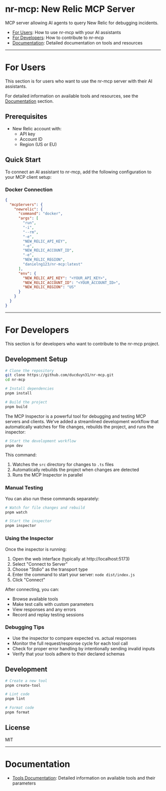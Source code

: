 # nr-mcp: New Relic MCP Server

MCP server allowing AI agents to query New Relic for debugging incidents.

- [For Users](#for-users): How to use nr-mcp with your AI assistants
- [For Developers](#for-developers): How to contribute to nr-mcp
- [Documentation](#documentation): Detailed documentation on tools and resources

---

# For Users

This section is for users who want to use the nr-mcp server with their AI assistants.

For detailed information on available tools and resources, see the [Documentation](#documentation) section.

## Prerequisites

- New Relic account with:
  - API key
  - Account ID
  - Region (US or EU)

## Quick Start

To connect an AI assistant to nr-mcp, add the following configuration to your MCP client setup:

### Docker Connection

```json
{
  "mcpServers": {
    "newrelic": {
      "command": "docker",
      "args": [
        "run",
        "-i",
        "--rm",
        "-e",
        "NEW_RELIC_API_KEY",
        "-e",
        "NEW_RELIC_ACCOUNT_ID",
        "-e",
        "NEW_RELIC_REGION",
        "danielng123/nr-mcp:latest"
      ],
      "env": {
        "NEW_RELIC_API_KEY": "<YOUR_API_KEY>",
        "NEW_RELIC_ACCOUNT_ID": "<YOUR_ACCOUNT_ID>",
        "NEW_RELIC_REGION": "US"
      }
    }
  }
}
```

---

# For Developers

This section is for developers who want to contribute to the nr-mcp project.

## Development Setup

```bash
# Clone the repository
git clone https://github.com/ducduyn31/nr-mcp.git
cd nr-mcp

# Install dependencies
pnpm install

# Build the project
pnpm build
```

The MCP Inspector is a powerful tool for debugging and testing MCP servers and clients.
We've added a streamlined development workflow that automatically watches for file changes, rebuilds the project, and runs the inspector:

```bash
# Start the development workflow
pnpm dev
```

This command:
1. Watches the `src` directory for changes to `.ts` files
2. Automatically rebuilds the project when changes are detected
3. Runs the MCP Inspector in parallel

### Manual Testing

You can also run these commands separately:

```bash
# Watch for file changes and rebuild
pnpm watch

# Start the inspector
pnpm inspector
```

### Using the Inspector

Once the inspector is running:

1. Open the web interface (typically at http://localhost:5173)
2. Select "Connect to Server"
3. Choose "Stdio" as the transport type
4. Enter the command to start your server: `node dist/index.js`
5. Click "Connect"

After connecting, you can:
- Browse available tools
- Make test calls with custom parameters
- View responses and any errors
- Record and replay testing sessions

### Debugging Tips

- Use the inspector to compare expected vs. actual responses
- Monitor the full request/response cycle for each tool call
- Check for proper error handling by intentionally sending invalid inputs
- Verify that your tools adhere to their declared schemas

## Development

```bash
# Create a new tool
pnpm create-tool

# Lint code
pnpm lint

# Format code
pnpm format
```

## License

MIT

---

# Documentation

- [Tools Documentation](docs/tools.md): Detailed information on available tools and their parameters